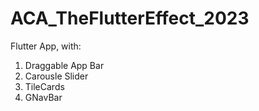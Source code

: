 # ACA_TheFlutterEffect_2023

Flutter App, with:
1. Draggable App Bar
2. Carousle Slider
3. TileCards
4. GNavBar

